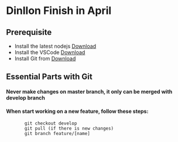 # Dinllon Finish in April

## Prerequisite

* Install the latest nodejs <a href="https://nodejs.org/en/" target="_blank">Download</a>
* Install the VSCode <a href="https://code.visualstudio.com/" target="_blank">Download</a>
* Install Git from <a href="https://git-scm.com/downloads" target="_blank">Download</a>

## Essential Parts with Git

#### Never make changes on master branch, it only can be merged with develop branch

#### When start working on a new feature, follow these steps:

           git checkout develop
           git pull (if there is new changes)
           git branch feature/[name]

